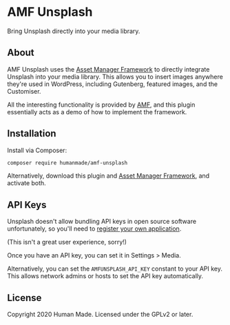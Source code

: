 # AMF Unsplash

Bring Unsplash directly into your media library.


## About

AMF Unsplash uses the [Asset Manager Framework](https://github.com/humanmade/asset-manager-framework) to directly integrate Unsplash into your media library. This allows you to insert images anywhere they're used in WordPress, including Gutenberg, featured images, and the Customiser.

All the interesting functionality is provided by [AMF](https://github.com/humanmade/asset-manager-framework), and this plugin essentially acts as a demo of how to implement the framework.

## Installation

Install via Composer:

```sh
composer require humanmade/amf-unsplash
```

Alternatively, download this plugin and [Asset Manager Framework](https://github.com/humanmade/asset-manager-framework), and activate both.


## API Keys

Unsplash doesn't allow bundling API keys in open source software unfortunately, so you'll need to [register your own application](https://unsplash.com/documentation#registering-your-application).

(This isn't a great user experience, sorry!)

Once you have an API key, you can set it in Settings > Media.

Alternatively, you can set the `AMFUNSPLASH_API_KEY` constant to your API key. This allows network admins or hosts to set the API key automatically.


## License

Copyright 2020 Human Made. Licensed under the GPLv2 or later.

